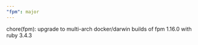 ```yaml
---
"fpm": major
---
```


chore(fpm): upgrade to multi-arch docker/darwin builds of fpm 1.16.0 with ruby 3.4.3
